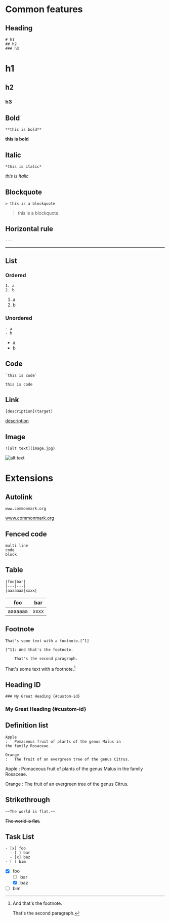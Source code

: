 # Common features

## Heading

```
# h1
## h2
### h3
```

# h1
## h2
### h3

## Bold

`**this is bold**`

**this is bold**

## Italic

`*this is italic*`

*this is italic*

## Blockquote

```
> this is a blockquote
```

> this is a blockquote

## Horizontal rule

`---`

---

## List

### Ordered

```
1. a
2. b
```

1. a
2. b

### Unordered

```
- a
- b
```

- a
- b

## Code

```
`this is code`
```

`this is code`

## Link

`[description](target)`

[description](target)

## Image

`![alt text](image.jpg)`

![alt text](image.jpg)

# Extensions

## Autolink

`www.commonmark.org`

www.commonmark.org

## Fenced code

```
multi line
code
block
```

## Table

```
|foo|bar|
|---|---|
|aaaaaaa|xxxx|
```

|foo|bar|
|---|---|
|aaaaaaa|xxxx|

## Footnote

```
That's some text with a footnote.[^1]

[^1]: And that's the footnote.

    That's the second paragraph.
```

That's some text with a footnote.[^1]

[^1]: And that's the footnote.

    That's the second paragraph.

## Heading ID

`### My Great Heading {#custom-id}`

### My Great Heading {#custom-id}

## Definition list

```
Apple
:   Pomaceous fruit of plants of the genus Malus in
the family Rosaceae.

Orange
:   The fruit of an evergreen tree of the genus Citrus.
```

Apple
:   Pomaceous fruit of plants of the genus Malus in
the family Rosaceae.

Orange
:   The fruit of an evergreen tree of the genus Citrus.

## Strikethrough

`~~The world is flat.~~`

~~The world is flat.~~

## Task List

```
- [x] foo
  - [ ] bar
  - [x] baz
- [ ] bim
```

- [x] foo
  - [ ] bar
  - [x] baz
- [ ] bim
